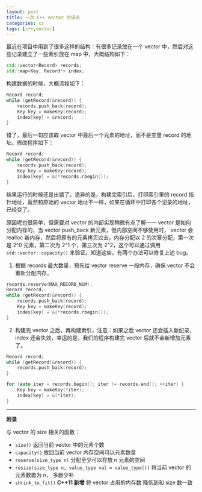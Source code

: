 ```yaml
---
layout: post
title: 一次 C++ vector 的误用
categories: cs
tags: [c++,vector]
---
```


最近在项目中用到了很多这样的结构：有很多记录放在一个 vector 中，然后对这些记录建立了一些索引放在 map 中，大概结构如下：

```c++
std::vector<Record> records;
std::map<Key, Record*> index;
```

构建数据的时候，大概流程如下：

```c++
Record record;
while (getRecord(&record)) {
    records.push_back(record);
    Key key = makeKey(record);
    index[key] = &record;
}
```
错了，最后一句应该取 vector 中最后一个元素的地址，而不是变量 record 的地址。修改程序如下：

```c++
Record record;
while (getRecord(&record)) {
    records.push_back(record);
    Key key = makeKey(record);
    index[key] = &(*records.rbegin());
}
```
结果运行的时候还是出错了。诡异的是，构建完索引后，打印索引里的 record 指针地址，竟然和原始的 vector 地址不一样，如果在循环中打印各个记录的地址，已经变了。

原因呢也很简单，但需要对 vector 的内部实现稍微有点了解—— vector 是如何分配内存的，当 vector push_back 新元素，但内部空间不够使用时， vector 会 realloc 新内存，然后将原有的元素拷贝过去，内存分配以 2 的次幂分配，第一次是 2^0 元素，第二次为 2^1 个，第三次为 2^2，这个可以通过调用 `std::vector::capacity()` 来验证。知道这些，有两个办法可以修复上述 bug。

1) 根据 records 最大数量，预先给 vector reserve 一段内存，确保 vector 不会重新分配内存。

```c++
records.reserve(MAX_RECORD_NUM);
Record record;
while (getRecord(&record)) {
    records.push_back(record);
    Key key = makeKey(record);
    index[key] = &(*records.rbegin());
}
``` 
2) 构建完 vector 之后，再构建索引，注意：如果之后 vector 还会插入新纪录，index 还会失效，幸运的是，我们的程序构建完 vector 后就不会新增加元素了。

```c++
Record record;
while (getRecord(&record)) {
    records.push_back(record);
}

for (auto iter = records.begin(); iter != records.end(); ++iter) {
    Key key = makeKey(*iter);
    index[key] = &(*iter);
}
```

---------------------
**附录**

与 vector 的 size 相关的函数：

- `size()` 返回当前 vector 中的元素个数
- `capacity()` 放回当前 vector 内存空间可以元素数量
- `reserve(size_type n)` 分配至少可以存放 n 元素的空间
- `resize(size_type n, value_type val = value_type())` 将当前 vector 的元素数置为 n， 多删少补
- `shrink_to_fit()` **C++11 新增** 将 vector 占用的内存数 降低到和 size 数一致